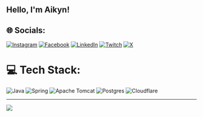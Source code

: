 ## Hello, I'm Aikyn! 

## 🌐 Socials:
[![Instagram](https://img.shields.io/badge/Instagram-%23E4405F.svg?logo=Instagram&logoColor=white)](https://instagram.com/mathalama)
[![Facebook](https://img.shields.io/badge/Facebook-%231877F2.svg?logo=Facebook&logoColor=white)](https://facebook.com/mathalama)  [![LinkedIn](https://img.shields.io/badge/LinkedIn-%230077B5.svg?logo=linkedin&logoColor=white)](https://linkedin.com/in/mathalama) [![Twitch](https://img.shields.io/badge/Twitch-%239146FF.svg?logo=Twitch&logoColor=white)](https://twitch.tv/mathalama) [![X](https://img.shields.io/badge/X-black.svg?logo=X&logoColor=white)](https://x.com/mathalama) 

# 💻 Tech Stack:
![Java](https://img.shields.io/badge/java-%23ED8B00.svg?style=for-the-badge&logo=openjdk&logoColor=white) ![Spring](https://img.shields.io/badge/spring-%236DB33F.svg?style=for-the-badge&logo=spring&logoColor=white) ![Apache Tomcat](https://img.shields.io/badge/apache%20tomcat-%23F8DC75.svg?style=for-the-badge&logo=apache-tomcat&logoColor=black) ![Postgres](https://img.shields.io/badge/postgres-%23316192.svg?style=for-the-badge&logo=postgresql&logoColor=white) ![Cloudflare](https://img.shields.io/badge/Cloudflare-F38020?style=for-the-badge&logo=Cloudflare&logoColor=white)

---
[![](https://visitcount.itsvg.in/api?id=mathalama&icon=0&color=0)](https://visitcount.itsvg.in)

<!-- Proudly created with GPRM ( https://gprm.itsvg.in ) -->
